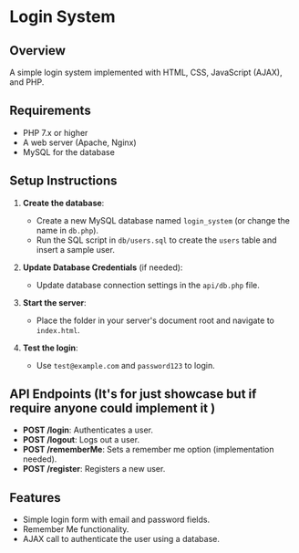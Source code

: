 # Login System

## Overview
A simple login system implemented with HTML, CSS, JavaScript (AJAX), and PHP.

## Requirements
- PHP 7.x or higher
- A web server (Apache, Nginx)
- MySQL for the database

## Setup Instructions


1. **Create the database**:
    - Create a new MySQL database named `login_system` (or change the name in `db.php`).
    - Run the SQL script in `db/users.sql` to create the `users` table and insert a sample user.

2. **Update Database Credentials** (if needed):
    - Update database connection settings in the `api/db.php` file.

3. **Start the server**:
    - Place the folder in your server's document root and navigate to `index.html`.

4. **Test the login**:
    - Use `test@example.com` and `password123` to login.

## API Endpoints (It's for just showcase but if require anyone could implement it )
- **POST /login**: Authenticates a user.
- **POST /logout**: Logs out a user.
- **POST /rememberMe**: Sets a remember me option (implementation needed).
- **POST /register**: Registers a new user.

## Features
- Simple login form with email and password fields.
- Remember Me functionality.
- AJAX call to authenticate the user using a database.
